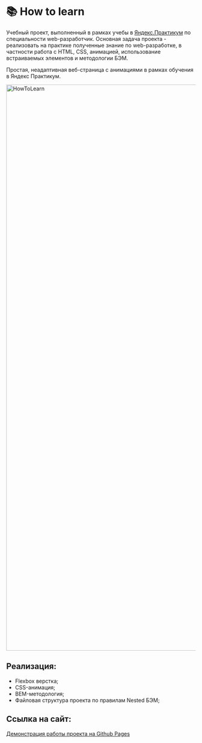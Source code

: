 # 📚 How to learn
Учебный проект, выполненный в рамках учебы в [Яндекс.Практикум](https://practicum.yandex.ru/) по специальности web-разработчик. Основная задача проекта - реализовать на практике полученные знание по web-разработке, в частности работа с HTML, CSS, анимацией, использование встраиваемых элементов и методологии БЭМ.

Простая, неадаптивная веб-страница с анимациями в рамках обучения в Яндекс Практикум.

<img width="1503" alt="HowToLearn" src="https://user-images.githubusercontent.com/96244317/184151437-61878280-f9ae-4e59-85d2-413844851f2b.png">

## Реализация:
* Flexbox верстка;
* CSS-анимация;
* BEM-методология;
* Файловая структура проекта по правилам Nested БЭМ;

## Ссылка на сайт:
[Демонстрация работы проекта на Github Pages](https://mikhailyandex.github.io/how-to-learn/)
